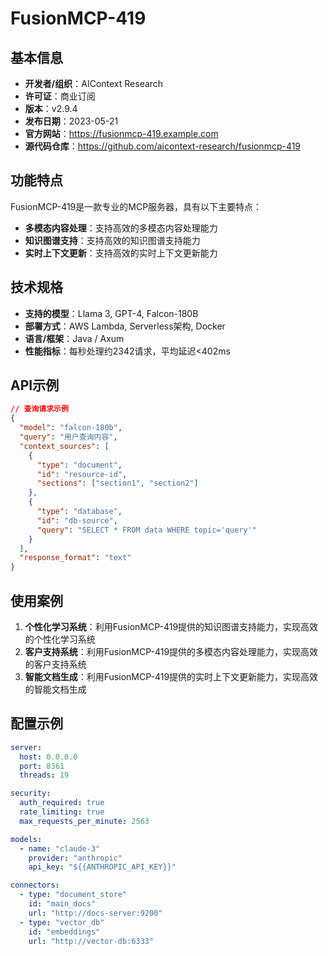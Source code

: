 # FusionMCP-419

## 基本信息

- **开发者/组织**：AIContext Research
- **许可证**：商业订阅
- **版本**：v2.9.4
- **发布日期**：2023-05-21
- **官方网站**：https://fusionmcp-419.example.com
- **源代码仓库**：https://github.com/aicontext-research/fusionmcp-419

## 功能特点

FusionMCP-419是一款专业的MCP服务器，具有以下主要特点：

- **多模态内容处理**：支持高效的多模态内容处理能力
- **知识图谱支持**：支持高效的知识图谱支持能力
- **实时上下文更新**：支持高效的实时上下文更新能力


## 技术规格

- **支持的模型**：Llama 3, GPT-4, Falcon-180B
- **部署方式**：AWS Lambda, Serverless架构, Docker
- **语言/框架**：Java / Axum
- **性能指标**：每秒处理约2342请求，平均延迟<402ms

## API示例

```json
// 查询请求示例
{
  "model": "falcon-180b",
  "query": "用户查询内容",
  "context_sources": [
    {
      "type": "document",
      "id": "resource-id",
      "sections": ["section1", "section2"]
    },
    {
      "type": "database",
      "id": "db-source",
      "query": "SELECT * FROM data WHERE topic='query'"
    }
  ],
  "response_format": "text"
}
```

## 使用案例

1. **个性化学习系统**：利用FusionMCP-419提供的知识图谱支持能力，实现高效的个性化学习系统
2. **客户支持系统**：利用FusionMCP-419提供的多模态内容处理能力，实现高效的客户支持系统
3. **智能文档生成**：利用FusionMCP-419提供的实时上下文更新能力，实现高效的智能文档生成


## 配置示例

```yaml
server:
  host: 0.0.0.0
  port: 8361
  threads: 19

security:
  auth_required: true
  rate_limiting: true
  max_requests_per_minute: 2563

models:
  - name: "claude-3"
    provider: "anthropic"
    api_key: "${{ANTHROPIC_API_KEY}}"

connectors:
  - type: "document_store"
    id: "main_docs"
    url: "http://docs-server:9200"
  - type: "vector_db"
    id: "embeddings"
    url: "http://vector-db:6333"
```